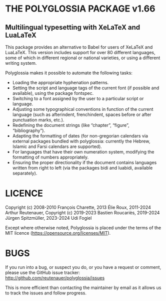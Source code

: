 # THE POLYGLOSSIA PACKAGE v1.66
## Multilingual typesetting with XeLaTeX and LuaLaTeX

This package provides an alternative to Babel for users of XeLaTeX and LuaLaTeX.
This version includes support for over 80 different languages, some of which in
different regional or national varieties, or using a different writing system.

Polyglossia makes it possible to automate the following tasks:

* Loading the appropriate hyphenation patterns.
* Setting the script and language tags of the current font (if possible and
  available), using the package fontspec.
* Switching to a font assigned by the user to a particular script or language.
* Adjusting some typographical conventions in function of the current language
  (such as afterindent, frenchindent, spaces before or after punctuation marks,
  etc.).
* Redefining the document strings (like “chapter”, “figure”, “bibliography”).
* Adapting the formatting of dates (for non-gregorian calendars via external
  packages bundled with polyglossia: currently the Hebrew, Islamic and Farsi
  calendars are supported).
* For languages that have their own numeration system, modifying the formatting
  of numbers appropriately.
* Ensuring the proper directionality if the document contains languages
  written from right to left (via the packages bidi and luabidi, available
  separately).

# LICENCE

Copyright (c) 2008-2010 François Charette, 2013 Élie Roux, 2011-2024 Arthur Reutenauer,
Copyright (c) 2019-2023 Bastien Roucariès, 2019-2024 Jürgen Spitzmüller, 2023-2024 Udi Fogiel

Except where otherwise noted, Polyglossia is placed under the terms of the MIT licence
(https://opensource.org/licenses/MIT).

# BUGS

If you run into a bug, or suspect you do, or you have a request or comment, please
use the GitHub issue tracker: http://github.com/reutenauer/polyglossia/issues

This is more efficient than contacting the maintainer by email as it allows us
to track the issues and follow progress.
